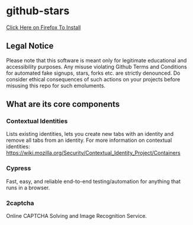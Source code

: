 # github-stars

[Click Here on Firefox To Install]()


## Legal Notice
Please note that this software is meant only for legitimate educational and accessibility purposes. Any misuse violating Github Terms and Conditions for automated fake signups, stars, forks etc. are strictly denounced. Do consider ethical consequences of such actions on your projects before misusing this repo for such emoluments. 

## What are its core components

### Contextual Identities

Lists existing identities, lets you create new tabs with an identity and remove all tabs from an identity. For more information on contextual identities: https://wiki.mozilla.org/Security/Contextual_Identity_Project/Containers

### Cypress

Fast, easy, and reliable end-to-end testing/automation for anything that runs in a browser.

### 2captcha

Online CAPTCHA Solving and Image Recognition Service.

